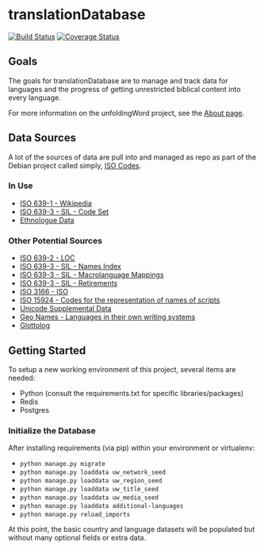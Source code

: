 translationDatabase
===================

[![Build Status](https://travis-ci.org/unfoldingWord-dev/translationDatabaseWeb.svg)](https://travis-ci.org/unfoldingWord-dev/translationDatabaseWeb)
[![Coverage Status](https://img.shields.io/coveralls/unfoldingWord-dev/translationDatabaseWeb.svg)](https://coveralls.io/r/unfoldingWord-dev/translationDatabaseWeb)

## Goals

The goals for translationDatabase are to manage and track data for languages and the progress of getting unrestricted biblical content into every language.

For more information on the unfoldingWord project, see the [About page](https://unfoldingword.org/about/).

## Data Sources

A lot of the sources of data are pull into and managed as repo as part of the
Debian project called simply, [ISO Codes](https://alioth.debian.org/anonscm/git/iso-codes/iso-codes.git).

### In Use

* [ISO 639-1 - Wikipedia](http://en.wikipedia.org/wiki/List_of_ISO_639-1_codes)
* [ISO 639-3 - SIL - Code Set](http://www-01.sil.org/iso639-3/iso-639-3.tab)
* [Ethnologue Data](http://www.ethnologue.com/codes/download-code-tables)

### Other Potential Sources

* [ISO 639-2 - LOC](http://www.loc.gov/standards/iso639-2/)
* [ISO 639-3 - SIL - Names Index](http://www-01.sil.org/iso639-3/iso-639-3_Name_Index.tab)
* [ISO 639-3 - SIL - Macrolanguage Mappings](http://www-01.sil.org/iso639-3/iso-639-3-macrolanguages.tab)
* [ISO 639-3 - SIL - Retirements](http://www-01.sil.org/iso639-3/iso-639-3_Retirements.tab)
* [ISO 3166 - ISO](http://www.iso.org/iso/country_codes)
* [ISO 15924 - Codes for the representation of names of scripts](http://www.unicode.org/iso15924/iso15924.txt.zip)
* [Unicode Supplemental Data](http://unicode.org/repos/cldr/trunk/common/supplemental/supplementalData.xml)
* [Geo Names - Languages in their own writing systems](http://www.geonames.de/languages.html)
* [Glottolog](http://glottolog.org)

## Getting Started

To setup a new working environment of this project, several items are needed:

* Python (consult the requirements.txt for specific libraries/packages) 
* Redis
* Postgres

### Initialize the Database

After installing requirements (via pip) within your environment or virtualenv:

* `python manage.py migrate`
* `python manage.py loaddata uw_network_seed`
* `python manage.py loaddata uw_region_seed`
* `python manage.py loaddata uw_title_seed`
* `python manage.py loaddata uw_media_seed`
* `python manage.py loaddata additional-languages`
* `python manage.py reload_imports`

At this point, the basic country and language datasets will be populated but without many optional fields or extra data.


